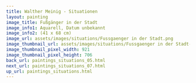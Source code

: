 ```yaml
---
title: Walther Meinig - Situationen
layout: painting
image_title: Fußgänger in der Stadt
image_info1: Aquarell, Datum unbekannt
image_info2: (41 x 68 cm)
image_url: assets/images/situations/Fussgaenger in der Stadt.png
image_thumbnail_url: assets/images/situations/Fussgaenger in der Stadt-klein.png
image_thumbnail_pixel_width: 921
image_thumbnail_pixel_height: 706
back_url: paintings_situations_05.html
next_url: paintings_situations_07.html
up_url: paintings_situations.html
---
```



